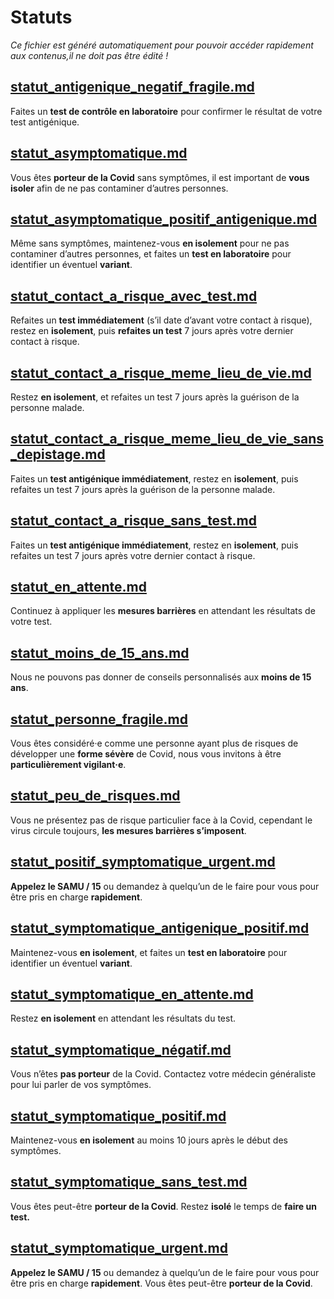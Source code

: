 
# Statuts

*Ce fichier est généré automatiquement pour pouvoir accéder rapidement aux contenus,il ne doit pas être édité !*


## [statut_antigenique_negatif_fragile.md](statut_antigenique_negatif_fragile.md)

Faites un **test de contrôle en laboratoire** pour confirmer le résultat de votre test antigénique.



## [statut_asymptomatique.md](statut_asymptomatique.md)

Vous êtes **porteur de la Covid** sans symptômes, il est important de **vous isoler** afin de ne pas contaminer d’autres personnes.



## [statut_asymptomatique_positif_antigenique.md](statut_asymptomatique_positif_antigenique.md)

Même sans symptômes, maintenez-vous **en isolement** pour ne pas contaminer d’autres personnes, et faites un **test en laboratoire** pour identifier un éventuel **variant**.


## [statut_contact_a_risque_avec_test.md](statut_contact_a_risque_avec_test.md)

Refaites un **test immédiatement** (s’il date d’avant votre contact à risque), restez en **isolement**, puis **refaites un test** 7 jours après votre dernier contact à risque.


## [statut_contact_a_risque_meme_lieu_de_vie.md](statut_contact_a_risque_meme_lieu_de_vie.md)

Restez **en isolement**, et refaites un test 7 jours après la guérison de la personne malade.


## [statut_contact_a_risque_meme_lieu_de_vie_sans_depistage.md](statut_contact_a_risque_meme_lieu_de_vie_sans_depistage.md)

Faites un **test antigénique immédiatement**, restez en **isolement**, puis  refaites un test 7 jours après la guérison de la personne malade.


## [statut_contact_a_risque_sans_test.md](statut_contact_a_risque_sans_test.md)

Faites un **test antigénique immédiatement**, restez en **isolement**, puis refaites un test 7 jours après votre dernier contact à risque.


## [statut_en_attente.md](statut_en_attente.md)

Continuez à appliquer les **mesures barrières** en attendant les résultats de votre test.



## [statut_moins_de_15_ans.md](statut_moins_de_15_ans.md)

Nous ne pouvons pas donner de conseils personnalisés aux **moins de 15 ans**.


## [statut_personne_fragile.md](statut_personne_fragile.md)

Vous êtes considéré·e comme une personne ayant plus de risques de développer une **forme sévère** de Covid, nous vous invitons à être **particulièrement vigilant·e**.



## [statut_peu_de_risques.md](statut_peu_de_risques.md)

Vous ne présentez pas de risque particulier face à la Covid, cependant le virus circule toujours, **les mesures barrières s’imposent**.



## [statut_positif_symptomatique_urgent.md](statut_positif_symptomatique_urgent.md)

**Appelez le SAMU / 15** ou demandez à quelqu’un de le faire pour vous pour être pris en charge **rapidement**.



## [statut_symptomatique_antigenique_positif.md](statut_symptomatique_antigenique_positif.md)

Maintenez-vous **en isolement**, et faites un **test en laboratoire** pour identifier un éventuel **variant**.


## [statut_symptomatique_en_attente.md](statut_symptomatique_en_attente.md)

Restez **en isolement** en attendant les résultats du test.



## [statut_symptomatique_négatif.md](statut_symptomatique_négatif.md)

Vous n’êtes **pas porteur** de la Covid. Contactez votre médecin généraliste pour lui parler de vos symptômes.



## [statut_symptomatique_positif.md](statut_symptomatique_positif.md)

Maintenez-vous **en isolement** au moins 10 jours après le début des symptômes.



## [statut_symptomatique_sans_test.md](statut_symptomatique_sans_test.md)

Vous êtes peut-être **porteur de la Covid**. Restez **isolé** le temps de **faire un test.**



## [statut_symptomatique_urgent.md](statut_symptomatique_urgent.md)

**Appelez le SAMU / 15** ou demandez à quelqu’un de le faire pour vous pour être pris en charge **rapidement**. Vous êtes peut-être **porteur de la Covid**.


